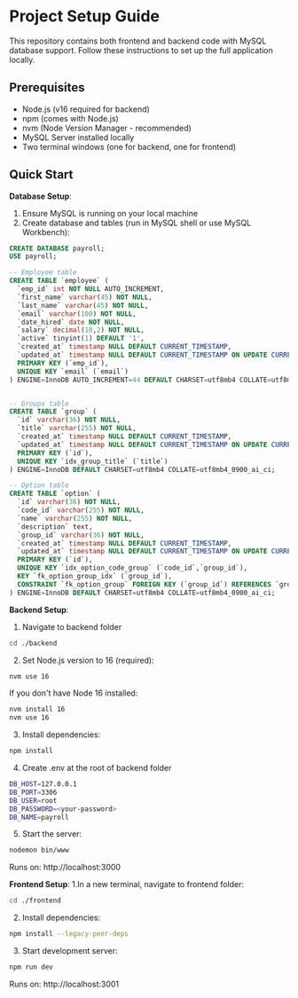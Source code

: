 # Project Setup Guide

This repository contains both frontend and backend code with MySQL database support. Follow these instructions to set up the full application locally.

## Prerequisites

- Node.js (v16 required for backend)
- npm (comes with Node.js)
- nvm (Node Version Manager - recommended)
- MySQL Server installed locally
- Two terminal windows (one for backend, one for frontend)

## Quick Start

**Database Setup**:

1. Ensure MySQL is running on your local machine
2. Create database and tables (run in MySQL shell or use MySQL Workbench):

```sql
CREATE DATABASE payroll;
USE payroll;

-- Employee table
CREATE TABLE `employee` (
  `emp_id` int NOT NULL AUTO_INCREMENT,
  `first_name` varchar(45) NOT NULL,
  `last_name` varchar(45) NOT NULL,
  `email` varchar(100) NOT NULL,
  `date_hired` date NOT NULL,
  `salary` decimal(10,2) NOT NULL,
  `active` tinyint(1) DEFAULT '1',
  `created_at` timestamp NULL DEFAULT CURRENT_TIMESTAMP,
  `updated_at` timestamp NULL DEFAULT CURRENT_TIMESTAMP ON UPDATE CURRENT_TIMESTAMP,
  PRIMARY KEY (`emp_id`),
  UNIQUE KEY `email` (`email`)
) ENGINE=InnoDB AUTO_INCREMENT=44 DEFAULT CHARSET=utf8mb4 COLLATE=utf8mb4_0900_ai_ci;


-- Groups table
CREATE TABLE `group` (
  `id` varchar(36) NOT NULL,
  `title` varchar(255) NOT NULL,
  `created_at` timestamp NULL DEFAULT CURRENT_TIMESTAMP,
  `updated_at` timestamp NULL DEFAULT CURRENT_TIMESTAMP ON UPDATE CURRENT_TIMESTAMP,
  PRIMARY KEY (`id`),
  UNIQUE KEY `idx_group_title` (`title`)
) ENGINE=InnoDB DEFAULT CHARSET=utf8mb4 COLLATE=utf8mb4_0900_ai_ci;

-- Option table
CREATE TABLE `option` (
  `id` varchar(36) NOT NULL,
  `code_id` varchar(255) NOT NULL,
  `name` varchar(255) NOT NULL,
  `description` text,
  `group_id` varchar(36) NOT NULL,
  `created_at` timestamp NULL DEFAULT CURRENT_TIMESTAMP,
  `updated_at` timestamp NULL DEFAULT CURRENT_TIMESTAMP ON UPDATE CURRENT_TIMESTAMP,
  PRIMARY KEY (`id`),
  UNIQUE KEY `idx_option_code_group` (`code_id`,`group_id`),
  KEY `fk_option_group_idx` (`group_id`),
  CONSTRAINT `fk_option_group` FOREIGN KEY (`group_id`) REFERENCES `group` (`id`) ON DELETE CASCADE ON UPDATE CASCADE
) ENGINE=InnoDB DEFAULT CHARSET=utf8mb4 COLLATE=utf8mb4_0900_ai_ci;

```

**Backend Setup**:

1. Navigate to backend folder

```bash
cd ./backend
```

2. Set Node.js version to 16 (required):

```bash
nvm use 16
```

If you don't have Node 16 installed:

```bash
nvm install 16
nvm use 16
```

3. Install dependencies:

```bash
npm install
```

4. Create .env at the root of backend folder

```bash
DB_HOST=127.0.0.1
DB_PORT=3306
DB_USER=root
DB_PASSWORD=<your-password>
DB_NAME=payroll
```

5. Start the server:

```bash
nodemon bin/www
```

Runs on: http://localhost:3000

**Frontend Setup**:
1.In a new terminal, navigate to frontend folder:

```bash
cd ./frontend
```

2. Install dependencies:

```bash
npm install --legacy-peer-deps
```

3. Start development server:

```bash
npm run dev
```

Runs on: http://localhost:3001
